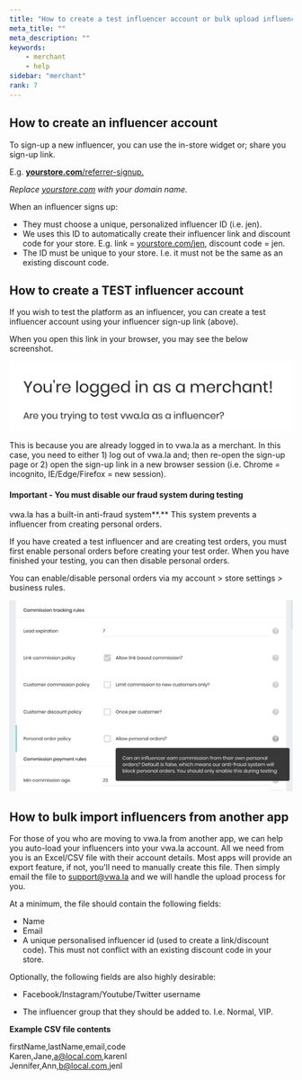 ```yaml
---
title: "How to create a test influencer account or bulk upload influencers from another platform?"
meta_title: ""
meta_description: ""
keywords:
    - merchant
    - help
sidebar: "merchant"
rank: 7
---
```


How to create an influencer account
-----------------------------------

To sign-up a new influencer, you can use the in-store widget or; share you sign-up link.

E.g. [**yourstore.com**/referrer-signup.](http://mystore.com/influencer-signup)

_Replace_ [_yourstore.com_](http://mystore.com) _with your domain name._  
  
When an influencer signs up:

*   They must choose a unique, personalized influencer ID (i.e. jen).
*   We uses this ID to automatically create their influencer link and discount code for your store. E.g. link = [yourstore.com/jen](http://mystore.com/jen), discount code = jen.
*   The ID must be unique to your store. I.e. it must not be the same as an existing discount code.

How to create a TEST influencer account
---------------------------------------

If you wish to test the platform as an influencer, you can create a test influencer account using your influencer sign-up link (above).

When you open this link in your browser, you may see the below screenshot.

![](/images/merchant/2019-02-02-18-41-58.png)

This is because you are already logged in to vwa.la as a merchant. In this case, you need to either 1) log out of vwa.la and; then re-open the sign-up page or 2) open the sign-up link in a new browser session (i.e. Chrome = incognito, IE/Edge/Firefox = new session).

#### Important - You must disable our fraud system during testing

vwa.la has a built-in anti-fraud system**.** This system prevents a influencer from creating personal orders.

If you have created a test influencer and are creating test orders, you must first enable personal orders before creating your test order. When you have finished your testing, you can then disable personal orders.

You can enable/disable personal orders via my account > store settings > business rules.

![](/images/merchant/2019-02-02-18-31-03.png)

How to bulk import influencers from another app
-----------------------------------------------

For those of you who are moving to vwa.la from another app, we can help you auto-load your influencers into your vwa.la account. All we need from you is an Excel/CSV file with their account details. Most apps will provide an export feature, if not, you'll need to manually create this file. Then simply email the file to [support@vwa.la](mailto:support@vwa.la) and we will handle the upload process for you.

At a minimum, the file should contain the following fields:

*   Name
*   Email
*   A unique personalised influencer id (used to create a link/discount code). This must not conflict with an existing discount code in your store.  
    

Optionally, the following fields are also highly desirable:

*   Facebook/Instagram/Youtube/Twitter username  
    
*   The influencer group that they should be added to. I.e. Normal, VIP.

**Example CSV file contents**  

firstName,lastName,email,code  
Karen,Jane,[a@local.com](mailto:a@local.com),karenl  
Jennifer,Ann,[b@local.com](mailto:b@local.com),jenl